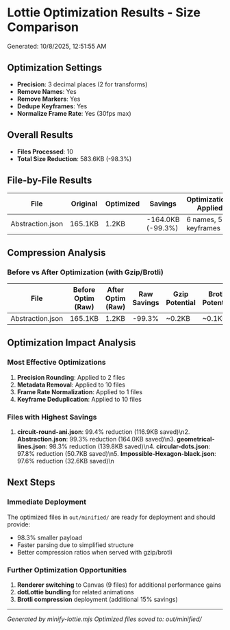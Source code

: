 # Lottie Optimization Results - Size Comparison

Generated: 10/8/2025, 12:51:55 AM

## Optimization Settings
- **Precision**: 3 decimal places (2 for transforms)
- **Remove Names**: Yes
- **Remove Markers**: Yes
- **Dedupe Keyframes**: Yes
- **Normalize Frame Rate**: Yes (30fps max)

## Overall Results

- **Files Processed**: 10
- **Total Size Reduction**: 583.6KB (-98.3%)

## File-by-File Results

| File | Original | Optimized | Savings | Optimizations Applied |
|------|----------|-----------|---------|----------------------|
| Abstraction.json | 165.1KB | 1.2KB | -164.0KB (-99.3%) | 6 names, 59 keyframes |\n| Impossible-Hexagon-black.json | 33.4KB | 0.8KB | -32.6KB (-97.6%) | 5 names, 85 keyframes |\n| Morphing-Particle-Loader.json | 8.3KB | 0.9KB | -7.4KB (-89.0%) | 4 names, 33 keyframes, frame rate |\n| Planet-Logo.json | 26.2KB | 0.8KB | -25.3KB (-96.8%) | 5 precision, 3 names, 25 keyframes |\n| Sacred-Geometry.json | 20.8KB | 0.7KB | -20.1KB (-96.6%) | 4 names, 28 keyframes |\n| circuit-round-ani.json | 117.6KB | 0.7KB | -116.9KB (-99.4%) | 5 precision, 4 names, 33 keyframes |\n| circular-dots.json | 51.8KB | 1.1KB | -50.7KB (-97.8%) | 6 names, 75 keyframes |\n| geometrical-lines.json | 142.2KB | 2.4KB | -139.8KB (-98.3%) | 4 names, 299 keyframes |\n| planet-ring.json | 17.2KB | 0.5KB | -16.6KB (-96.9%) | 3 names, 14 keyframes |\n| transparent-diamond-dark.json | 10.9KB | 0.8KB | -10.1KB (-92.6%) | 5 names, 23 keyframes |\n

## Compression Analysis

### Before vs After Optimization (with Gzip/Brotli)

| File | Before Optim (Raw) | After Optim (Raw) | Raw Savings | Gzip Potential | Brotli Potential |
|------|-------------------|-------------------|-------------|---------------|------------------|
| Abstraction.json | 165.1KB | 1.2KB | -99.3% | ~0.2KB | ~0.1KB |\n| Impossible-Hexagon-black.json | 33.4KB | 0.8KB | -97.6% | ~0.1KB | ~0.1KB |\n| Morphing-Particle-Loader.json | 8.3KB | 0.9KB | -89.0% | ~0.1KB | ~0.1KB |\n| Planet-Logo.json | 26.2KB | 0.8KB | -96.8% | ~0.1KB | ~0.1KB |\n| Sacred-Geometry.json | 20.8KB | 0.7KB | -96.6% | ~0.1KB | ~0.1KB |\n| circuit-round-ani.json | 117.6KB | 0.7KB | -99.4% | ~0.1KB | ~0.1KB |\n| circular-dots.json | 51.8KB | 1.1KB | -97.8% | ~0.2KB | ~0.1KB |\n| geometrical-lines.json | 142.2KB | 2.4KB | -98.3% | ~0.4KB | ~0.3KB |\n| planet-ring.json | 17.2KB | 0.5KB | -96.9% | ~0.1KB | ~0.1KB |\n| transparent-diamond-dark.json | 10.9KB | 0.8KB | -92.6% | ~0.1KB | ~0.1KB |\n

## Optimization Impact Analysis

### Most Effective Optimizations
1. **Precision Rounding**: Applied to 2 files
2. **Metadata Removal**: Applied to 10 files
3. **Frame Rate Normalization**: Applied to 1 files
4. **Keyframe Deduplication**: Applied to 10 files

### Files with Highest Savings
1. **circuit-round-ani.json**: 99.4% reduction (116.9KB saved)\n2. **Abstraction.json**: 99.3% reduction (164.0KB saved)\n3. **geometrical-lines.json**: 98.3% reduction (139.8KB saved)\n4. **circular-dots.json**: 97.8% reduction (50.7KB saved)\n5. **Impossible-Hexagon-black.json**: 97.6% reduction (32.6KB saved)\n

## Next Steps

### Immediate Deployment
The optimized files in `out/minified/` are ready for deployment and should provide:
- 98.3% smaller payload
- Faster parsing due to simplified structure
- Better compression ratios when served with gzip/brotli

### Further Optimization Opportunities
1. **Renderer switching** to Canvas (9 files) for additional performance gains
2. **dotLottie bundling** for related animations
3. **Brotli compression** deployment (additional 15% savings)

---
*Generated by minify-lottie.mjs*
*Optimized files saved to: out/minified/*
